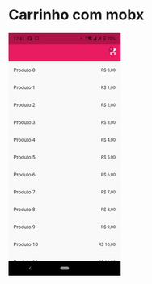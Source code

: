 # Carrinho com mobx

![imc 1](https://github.com/R-A-S-E/livro-receitas/blob/master/GIF/carrinho_mobx.gif)

